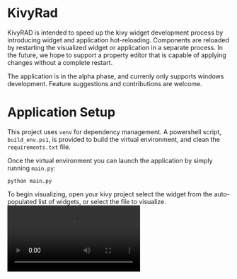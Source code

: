 # KivyRad
KivyRAD is intended to speed up the kivy widget development process by introducing widget and application hot-reloading. Components are reloaded by restarting the visualized widget or application in a separate process. In the future, we hope to support a property editor that is capable of applying changes without a complete restart. 

The application is in the alpha phase, and currenly only supports windows development. Feature suggestions and contributions are welcome. 

# Application Setup
This project uses `venv` for dependency management. A powershell script, `build_env.ps1`, is provided to build the virtual environment, and clean the `requirements.txt` file. 

Once the virtual environment you can launch the application by simply running `main.py`:

```
python main.py
```

To begin visualizing, open your kivy project select the widget from the auto-populated list of widgets, or select the file to visualize. 
![Demo](.\kivydesigner\data\demos\modalview_hotreload.mp4)